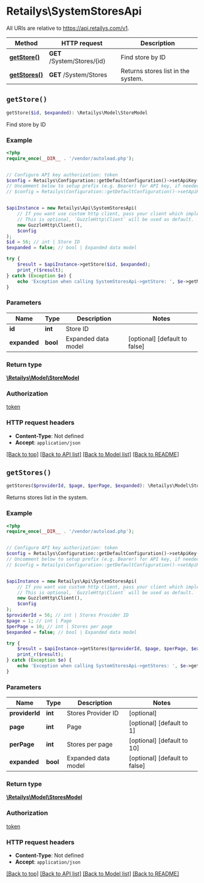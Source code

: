 # Retailys\SystemStoresApi

All URIs are relative to https://api.retailys.com/v1.

Method | HTTP request | Description
------------- | ------------- | -------------
[**getStore()**](SystemStoresApi.md#getStore) | **GET** /System/Stores/{id} | Find store by ID
[**getStores()**](SystemStoresApi.md#getStores) | **GET** /System/Stores | Returns stores list in the system.


## `getStore()`

```php
getStore($id, $expanded): \Retailys\Model\StoreModel
```

Find store by ID

### Example

```php
<?php
require_once(__DIR__ . '/vendor/autoload.php');


// Configure API key authorization: token
$config = Retailys\Configuration::getDefaultConfiguration()->setApiKey('token', 'YOUR_API_KEY');
// Uncomment below to setup prefix (e.g. Bearer) for API key, if needed
// $config = Retailys\Configuration::getDefaultConfiguration()->setApiKeyPrefix('token', 'Bearer');


$apiInstance = new Retailys\Api\SystemStoresApi(
    // If you want use custom http client, pass your client which implements `GuzzleHttp\ClientInterface`.
    // This is optional, `GuzzleHttp\Client` will be used as default.
    new GuzzleHttp\Client(),
    $config
);
$id = 56; // int | Store ID
$expanded = false; // bool | Expanded data model

try {
    $result = $apiInstance->getStore($id, $expanded);
    print_r($result);
} catch (Exception $e) {
    echo 'Exception when calling SystemStoresApi->getStore: ', $e->getMessage(), PHP_EOL;
}
```

### Parameters

Name | Type | Description  | Notes
------------- | ------------- | ------------- | -------------
 **id** | **int**| Store ID |
 **expanded** | **bool**| Expanded data model | [optional] [default to false]

### Return type

[**\Retailys\Model\StoreModel**](../Model/StoreModel.md)

### Authorization

[token](../../README.md#token)

### HTTP request headers

- **Content-Type**: Not defined
- **Accept**: `application/json`

[[Back to top]](#) [[Back to API list]](../../README.md#endpoints)
[[Back to Model list]](../../README.md#models)
[[Back to README]](../../README.md)

## `getStores()`

```php
getStores($providerId, $page, $perPage, $expanded): \Retailys\Model\StoresModel
```

Returns stores list in the system.

### Example

```php
<?php
require_once(__DIR__ . '/vendor/autoload.php');


// Configure API key authorization: token
$config = Retailys\Configuration::getDefaultConfiguration()->setApiKey('token', 'YOUR_API_KEY');
// Uncomment below to setup prefix (e.g. Bearer) for API key, if needed
// $config = Retailys\Configuration::getDefaultConfiguration()->setApiKeyPrefix('token', 'Bearer');


$apiInstance = new Retailys\Api\SystemStoresApi(
    // If you want use custom http client, pass your client which implements `GuzzleHttp\ClientInterface`.
    // This is optional, `GuzzleHttp\Client` will be used as default.
    new GuzzleHttp\Client(),
    $config
);
$providerId = 56; // int | Stores Provider ID
$page = 1; // int | Page
$perPage = 10; // int | Stores per page
$expanded = false; // bool | Expanded data model

try {
    $result = $apiInstance->getStores($providerId, $page, $perPage, $expanded);
    print_r($result);
} catch (Exception $e) {
    echo 'Exception when calling SystemStoresApi->getStores: ', $e->getMessage(), PHP_EOL;
}
```

### Parameters

Name | Type | Description  | Notes
------------- | ------------- | ------------- | -------------
 **providerId** | **int**| Stores Provider ID | [optional]
 **page** | **int**| Page | [optional] [default to 1]
 **perPage** | **int**| Stores per page | [optional] [default to 10]
 **expanded** | **bool**| Expanded data model | [optional] [default to false]

### Return type

[**\Retailys\Model\StoresModel**](../Model/StoresModel.md)

### Authorization

[token](../../README.md#token)

### HTTP request headers

- **Content-Type**: Not defined
- **Accept**: `application/json`

[[Back to top]](#) [[Back to API list]](../../README.md#endpoints)
[[Back to Model list]](../../README.md#models)
[[Back to README]](../../README.md)
